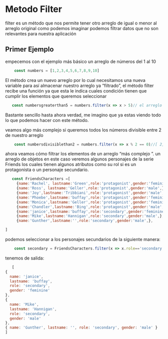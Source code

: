 # Metodo Filter 
filter es un método que nos permite tener otro arreglo de igual o menor 
al arreglo original como podemos imaginar podemos filtrar datos que no son relevantes para nuestra aplicación
## Primer Ejemplo
empecemos con el ejemplo más básico un arreglo de números del 1 al 10  
```javascript
    const numbers = [1,2,3,4,5,6,7,8,9,10]

```
El método crea un nuevo arreglo por lo cual necesitamos una nueva variable para así almacenar nuestro arreglo ya “filtrado”, el método filter recibe una función ya que esta le indica cuales condición tienen que cumplir los elementos que queremos seleccionar 
```javascript
   const numbersgreaterthan5 = numbers.filter(x => x > 5)// el arreglo resultante es  [6,7,8,9,10]

```
Bastante sencillo hasta ahora verdad, me imagino que ya estas viendo todo lo que podemos hacer con este método.

veamos algo más complejo si queremos todos los números divisible entre 2 de nuestro arreglo 

```javascript
    const numbersdivisiblethan2 = numbers.filter(x => x % 2 == 0)//[ 2, 4, 6, 8, 10 ]
```
 
 ahora veamos cómo filtrar los elementos de un arreglo “más complejo ”. 
 un arreglo de objetos en este caso veremos algunos personajes de la serie Friends los cuales tienen algunos atributos como su rol si es un protagonista o un personaje secundario.
 ```javascript
    const FriendsCharacters =[
      {name:'Rachel', lastname:'Green',role:'protagonist',gender:'feminine',},
      {name:'Ross', lastname:'Geller',role:'protagonist',gender:'male',},
      {name:'Joy',lastname:'Tribbiani',role:'protagonist',gender:'male',},
      {name:'Phoebe',lastname:'buffay',role:'protagonist',gender:'feminine',},
      {name:'Monica',lastname:'Geller',role:'protagonist',gender:'feminine',},
      {name:'Chandler',lastname:'Bing',role:'protagonist',gender:'male',},
      {name:'janice',lastname:'buffay',role:'secondary',gender:'feminine',},
      {name:'Mike',lastname:'Hannigan',role:'secondary',gender:'male',},
      {name:'Gunther',lastname:'',role:'secondary',gender:'male',},

]
```
 podemos seleccionar a los personajes secundarios de la siguiente manera:
 ```javascript
     const secondary = FriendsCharacters.filter(x => x.role=='secondary')
 ```
 tenemos de salida: 
  ```javascript
     [
  {
    name: 'janice',
    lastname: 'buffay',
    role: 'secondary',
    gender: 'feminine'
  },
  {
    name: 'Mike',
    lastname: 'Hannigan',
    role: 'secondary',
    gender: 'male'
  },
  { name: 'Gunther', lastname: '', role: 'secondary', gender: 'male' }
]
 ```
